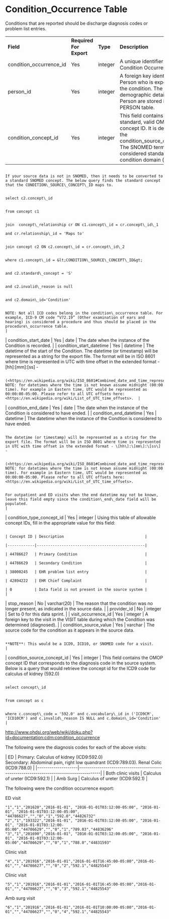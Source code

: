 # Condition\_Occurrence Table

Conditions that are reported should be discharge diagnosis codes or problem list entries.

|                                |                         |             |                                                                                                                                                                                                                                                                                                                                           |
|--------------------------------|-------------------------|-------------|-------------------------------------------------------------------------------------------------------------------------------------------------------------------------------------------------------------------------------------------------------------------------------------------------------------------------------------------|
| **Field**                      | **Required For Export** | **Type**    | **Description**                                                                                                                                                                                                                                                                                                                           |
| condition\_occurrence\_id      | Yes                     | integer     | A unique identifier for each Condition Occurrence event.                                                                                                                                                                                                                                                                                  |
| person\_id                     | Yes                     | integer     | A foreign key identifier to the Person who is experiencing the condition. The demographic details of that Person are stored in the PERSON table.                                                                                                                                                                                          |
| condition\_concept\_id         | Yes                     | integer     | This field contains a standard, valid OMOP concept ID. It is derived from the condition\_source\_concept\_id. The SNOMED terminology is considered standard for the condition domain (table).                                                                                                                                             

                                                                          If your source data is not in SNOMED, then it needs to be converted to a standard SNOMED concept. The below query finds the standard concept that the CONDITION\_SOURCE\_CONCEPT\_ID maps to.                                                                                                                                              

                                                                          select c2.concept\_id                                                                                                                                                                                                                                                                                                                      

                                                                          from concept c1                                                                                                                                                                                                                                                                                                                            

                                                                          join  concept\_relationship cr ON c1.concept\_id = cr.concept\_id\_1                                                                                                                                                                                                                                                                       
                                                                          and cr.relationship\_id = 'Maps to'                                                                                                                                                                                                                                                                                                        

                                                                          join concept c2 ON c2.concept\_id = cr.concept\_id\_2                                                                                                                                                                                                                                                                                      

                                                                          where c1.concept\_id = &lt;CONDITION\_SOURCE\_CONCEPT\_ID&gt;                                                                                                                                                                                                                                                                              

                                                                          and c2.standard\_concept = 'S'                                                                                                                                                                                                                                                                                                             

                                                                          and c2.invalid\_reason is null                                                                                                                                                                                                                                                                                                             

                                                                          and c2.domain\_id='Condition'                                                                                                                                                                                                                                                                                                              

                                                                          NOTE: Not all ICD codes belong in the condition\_occurrence table. For example, ICD-9 CM code “V72.19” (Other examination of ears and hearing) is considered a procedure and thus should be placed in the procedure\_occurrence table.                                                                                                     |
| condition\_start\_date         | Yes                     | date        | The date when the instance of the Condition is recorded.                                                                                                                                                                                                                                                                                  |
| condition\_start\_datetime     | Yes                     | datetime    | The datetime of the start of the Condition. The datetime (or timestamp) will be represented as a string for the export file. The format will be in ISO 8601 where time is represented in UTC with time offset in the extended format - \[hh\]:\[mm\]:\[ss\] -                                                                             

                                                                          (<https://en.wikipedia.org/wiki/ISO_8601#Combined_date_and_time_representations)>. NOTE: for datetimes where the time is not known assume midnight (00:00 time). For example in Eastern time, UTC would be represented as 00:00:00-05:00. Please refer to all UTC offsets here: <https://en.wikipedia.org/wiki/List_of_UTC_time_offsets>.  |
| condition\_end\_date           | Yes                     | date        | The date when the instance of the Condition is considered to have ended.                                                                                                                                                                                                                                                                  |
| condition\_end\_datetime       | Yes                     | datetime    | The datetime when the instance of the Condtion is considered to have ended.                                                                                                                                                                                                                                                               

                                                                          The datetime (or timestamp) will be represented as a string for the export file. The format will be in ISO 8601 where time is represented in UTC with time offset in the extended format - \[hh\]:\[mm\]:\[ss\] -                                                                                                                          

                                                                          (<https://en.wikipedia.org/wiki/ISO_8601#Combined_date_and_time_representations)>. NOTE: for datetimes where the time is not known assume midnight (00:00 time). For example in Eastern time, UTC would be represented as 00:00:00-05:00. Please refer to all UTC offsets here: <https://en.wikipedia.org/wiki/List_of_UTC_time_offsets>.  

                                                                          For outpatient and ED visits when the end datetime may not be known, leave this field empty since the condition\_end\_date field will be populated.                                                                                                                                                                                        |
| condition\_type\_concept\_id   | Yes                     | integer     | Using this table of allowable concept IDs, fill in the appropriate value for this field:                                                                                                                                                                                                                                                  

                                                                          | Concept ID | Description                                    |                                                                                                                                                                                                                                                                            
                                                                          |------------|------------------------------------------------|                                                                                                                                                                                                                                                                            
                                                                          | 44786627   | Primary Condition                              |                                                                                                                                                                                                                                                                            
                                                                          | 44786629   | Secondary Condition                            |                                                                                                                                                                                                                                                                            
                                                                          | 38000245   | EHR problem list entry                         |                                                                                                                                                                                                                                                                            
                                                                          | 42894222   | EHR Chief Complaint                            |                                                                                                                                                                                                                                                                            
                                                                          | 0          | Data field is not present in the source system |                                                                                                                                                                                                                                                                            |
| stop\_reason                   | No                      | varchar(20) | The reason that the condition was no longer present, as indicated in the source data.                                                                                                                                                                                                                                                     |
| provider\_id                   | No                      | integer     | Set to 0 for this data sprint.                                                                                                                                                                                                                                                                                                            |
| visit\_occurrence\_id          | Yes                     | integer     | A foreign key to the visit in the VISIT table during which the Condition was determined (diagnosed).                                                                                                                                                                                                                                      |
| condition\_source\_value       | Yes                     | varchar     | The source code for the condition as it appears in the source data.                                                                                                                                                                                                                                                                       

                                                                          **NOTE**: This would be a ICD9, ICD10, or SNOMED code for a visit.                                                                                                                                                                                                                                                                         |
| condition\_source\_concept\_id | Yes                     | integer     | This field contains the OMOP concept ID that corresponds to the diagnosis code in the source system. Below is a query that would retrieve the concept id for the ICD9 code for calculus of kidney (592.0)                                                                                                                                 

                                                                          select concept\_id                                                                                                                                                                                                                                                                                                                         

                                                                          from concept as c                                                                                                                                                                                                                                                                                                                          

                                                                          where c.concept\_code = '592.0' and c.vocabulary\_id in ('ICD9CM', 'ICD10CM') and c.invalid\_reason IS NULL and c.domain\_id='Condition'                                                                                                                                                                                                   |

<http://www.ohdsi.org/web/wiki/doku.php?id=documentation:cdm:condition_occurrence>

The following were the diagnosis codes for each of the above visits:


| ED                 | Primary: Calculus of kidney (ICD9:592.0)                                               
                       Secondary: Abdominal pain, right low quandrant (ICD9:789.03). Renal Colic (ICD9:788.0) |
|--------------------|----------------------------------------------------------------------------------------|
| Both clinic visits | Calculus of ureter (ICD9:592.1)                                                        |
| Amb Surg           | Calculus of ureter (ICD9:592.1)                                                        |


The following were the condition occurrence export:

ED visit
 
    "1","1","201620","2016-01-01", "2016-01-01T03:12:00-05:00", "2016-01-01", "2016-01-01T03:12:00-05:00", "44786627","","0","1","592.0","44826732"
    "2","1","193322","2016-01-01", "2016-01-01T03:12:00-05:00", "2016-01-01", "2016-01-01T03:12:00-05:00","44786629","","0","1","789.03","44836296"
    "3","1","201690","2016-01-01", "2016-01-01T03:12:00-05:00", "2016-01-01", "2016-01-01T03:12:00-05:00","44786629","","0","1","788.0","44831593"

Clinic visit 

    "4","1","201916","2016-01-01","2016-01-01T16:45:00-05:00","2016-01-01","","44786627","","0","2","592.1","44825543"

Clinic visit 

    "5","1","201916","2016-01-01","2016-01-01T16:45:00-05:00","2016-01-01","","44786627","","0","3","592.1","44825543"

Amb surg visit

    "6","1","201916","2016-01-01","2016-01-01T10:00:00-05:00","2016-01-01","","44786627","","0","4","592.1","44825543"
